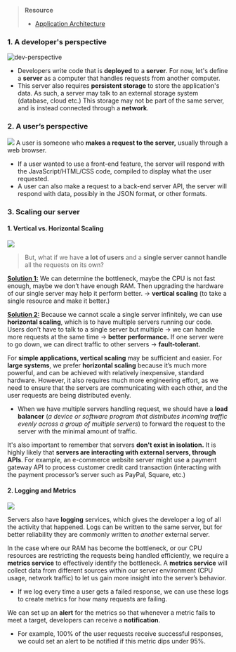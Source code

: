 > **Resource**
> - [Application Architecture](https://neetcode.io/courses/system-design-for-beginners/1)
### 1. A developer's perspective
![dev-perspective](https://i.imgur.com/Rc0XPBQ.png)
* Developers write code that is **deployed** to a **server**. For now, let's define a **server** as a computer that handles requests from another computer. 
* This server also requires **persistent storage** to store the application's data. As such, a server may talk to an external storage system (database, cloud etc.) This storage may not be part of the same server, and is instead connected through a **network**.
### 2. A user’s perspective
![](https://i.imgur.com/SMJP3BH.png)
A user is someone who **makes a request to the server,** usually through a web browser. 
* If a user wanted to use a front-end feature, the server will respond with the JavaScript/HTML/CSS code, compiled to display what the user requested. 
* A user can also make a request to a back-end server API, the server will respond with data, possibly in the JSON format, or other formats. 
### 3. Scaling our server
#### 1. Vertical vs. Horizontal Scaling
![](https://i.imgur.com/jyW4Dwx.png)

> But, what if we have **a lot of users** and a **single server cannot handle** all the requests on its own?

<u>**Solution 1:**</u> We can determine the bottleneck, maybe the CPU is not fast enough, maybe we don’t have enough RAM. Then upgrading the hardware of our single server may help it perform better. → **vertical scaling** (to take a single resource and make it better.)

<u>**Solution 2:**</u>  Because we cannot scale a single server infinitely, we can use **horizontal scaling**, which is to have multiple servers running our code. Users don’t have to talk to a single server but multiple → we can handle more requests at the same time → **better performance.** If one server were to go down, we can direct traffic to other servers → **fault-tolerant.**

For **simple applications, vertical scaling** may be sufficient and easier. For **large systems**, we prefer **horizontal scaling** because it’s much more powerful, and can be achieved with relatively inexpensive, standard hardware. However, it also requires much more engineering effort, as we need to ensure that the servers are communicating with each other, and the user requests are being distributed evenly. 
* When we have multiple servers handling request, we should have a **load balancer** (*a device or software program that distributes incoming traffic evenly across a group of multiple servers*) to forward the request to the server with the minimal amount of traffic. 

It's also important to remember that servers **don't exist in isolation.** It is highly likely that **servers are interacting with external servers, through APIs**. For example, an e-commerce website server might use a payment gateway API to process customer credit card transaction (interacting with the payment processor’s server such as PayPal, Square, etc.) 
#### 2. Logging and Metrics
![](https://i.imgur.com/50ppg12.png)

Servers also have **logging** services, which gives the developer a log of all the activity that happened. Logs can be written to the same server, but for better reliability they are commonly written to _another_ external server. 

 In the case where our RAM has become the bottleneck, or our CPU resources are restricting the requests being handled efficiently, we require a **metrics service** to effectively identify the bottleneck. A **metrics service** will collect data from different sources within our server environment (CPU usage, network traffic) to let us gain more insight into the server’s behavior. 
 * If we log every time a user gets a failed response, we can use these logs to create metrics for how many requests are failing. 

We can set up an **alert** for the metrics so that whenever a metric fails to meet a target, developers can receive a **notification**. 
* For example, 100% of the user requests receive successful responses, we could set an alert to be notified if this metric dips under 95%.